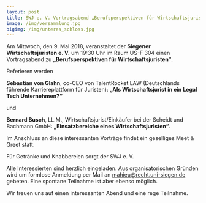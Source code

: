 ```yaml
---
layout: post
title: SWJ e. V. Vortragsabend „Berufsperspektiven für Wirtschaftsjuristen“ – 09.05.18, 19:30 Uhr, US-F 304
image: /img/versammlung.jpg
bigimg: /img/unteres_schloss.jpg
---
```


Am Mittwoch, den 9. Mai 2018, veranstaltet der **Siegener Wirtschaftsjuristen e. V.** um 19:30 Uhr im Raum US-F 304 einen Vortragsabend zu **„Berufsperspektiven für Wirtschaftsjuristen“**.

Referieren werden

**Sebastian von Glahn**, co-CEO von TalentRocket LAW 
(Deutschlands führende Karriereplattform für Juristen):
 **„Als Wirtschaftsjurist in ein Legal Tech Unternehmen?“**

und

**Bernard Busch**, LL.M., Wirtschaftsjurist/Einkäufer bei der Scheidt und Bachmann GmbH: **„Einsatzbereiche eines Wirtschaftsjuristen“**.

Im Anschluss an diese interessanten Vorträge findet ein geselliges Meet & Greet statt.

Für Getränke und Knabbereien sorgt der SWJ e. V.

Alle Interessierten sind herzlich eingeladen. Aus organisatorischen Gründen wird um formlose Anmeldung per Mail an mahieu@recht.uni-siegen.de gebeten. Eine spontane Teilnahme ist aber ebenso möglich.

Wir freuen uns auf einen interessanten Abend und eine rege Teilnahme.
